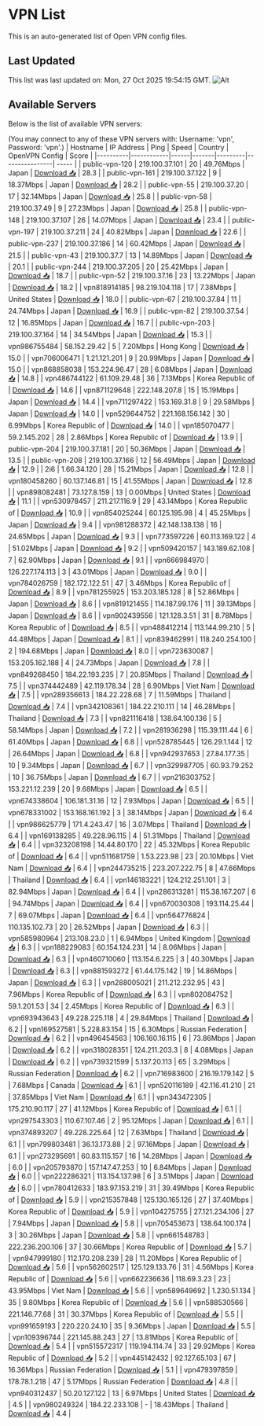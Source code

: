 # VPN List

This is an auto-generated list of Open VPN config files.

## Last Updated

This list was last updated on: Mon, 27 Oct 2025 19:54:15 GMT.
![Alt](https://repobeats.axiom.co/api/embed/186b98318ef1479477931607c1ad7d823f12451f.svg "Repobeats analytics image")

## Available Servers

Below is the list of available VPN servers:

(You may connect to any of these VPN servers with: Username: 'vpn', Password: 'vpn'.)
| Hostname | IP Address | Ping | Speed | Country | OpenVPN Config | Score |
|----------|------------|------|-------|---------|----------------| ----- |
| public-vpn-120 | 219.100.37.101 | 20 | 49.76Mbps | Japan | [Download 📥](./configs/server_0_JP.ovpn) | 28.3 |
| public-vpn-161 | 219.100.37.122 | 9 | 18.37Mbps | Japan | [Download 📥](./configs/server_1_JP.ovpn) | 28.2 |
| public-vpn-55 | 219.100.37.20 | 17 | 32.14Mbps | Japan | [Download 📥](./configs/server_2_JP.ovpn) | 25.8 |
| public-vpn-58 | 219.100.37.49 | 9 | 27.23Mbps | Japan | [Download 📥](./configs/server_3_JP.ovpn) | 25.8 |
| public-vpn-148 | 219.100.37.107 | 26 | 14.07Mbps | Japan | [Download 📥](./configs/server_4_JP.ovpn) | 23.4 |
| public-vpn-197 | 219.100.37.211 | 24 | 40.82Mbps | Japan | [Download 📥](./configs/server_5_JP.ovpn) | 22.6 |
| public-vpn-237 | 219.100.37.186 | 14 | 60.42Mbps | Japan | [Download 📥](./configs/server_6_JP.ovpn) | 21.5 |
| public-vpn-43 | 219.100.37.7 | 13 | 14.89Mbps | Japan | [Download 📥](./configs/server_7_JP.ovpn) | 20.1 |
| public-vpn-244 | 219.100.37.205 | 20 | 25.42Mbps | Japan | [Download 📥](./configs/server_8_JP.ovpn) | 18.7 |
| public-vpn-52 | 219.100.37.16 | 23 | 13.22Mbps | Japan | [Download 📥](./configs/server_9_JP.ovpn) | 18.2 |
| vpn818914185 | 98.219.104.118 | 17 | 7.38Mbps | United States | [Download 📥](./configs/server_10_US.ovpn) | 18.0 |
| public-vpn-67 | 219.100.37.84 | 11 | 24.74Mbps | Japan | [Download 📥](./configs/server_11_JP.ovpn) | 16.9 |
| public-vpn-82 | 219.100.37.54 | 12 | 16.85Mbps | Japan | [Download 📥](./configs/server_12_JP.ovpn) | 16.7 |
| public-vpn-203 | 219.100.37.164 | 14 | 34.54Mbps | Japan | [Download 📥](./configs/server_13_JP.ovpn) | 15.3 |
| vpn986755484 | 58.152.29.42 | 5 | 7.20Mbps | Hong Kong | [Download 📥](./configs/server_14_HK.ovpn) | 15.0 |
| vpn706006471 | 1.21.121.201 | 9 | 20.99Mbps | Japan | [Download 📥](./configs/server_15_JP.ovpn) | 15.0 |
| vpn868858038 | 153.224.96.47 | 28 | 6.08Mbps | Japan | [Download 📥](./configs/server_16_JP.ovpn) | 14.8 |
| vpn486744122 | 61.109.29.48 | 36 | 7.13Mbps | Korea Republic of | [Download 📥](./configs/server_17_KR.ovpn) | 14.6 |
| vpn871129648 | 222.148.207.8 | 15 | 15.19Mbps | Japan | [Download 📥](./configs/server_18_JP.ovpn) | 14.4 |
| vpn711297422 | 153.169.31.8 | 9 | 29.58Mbps | Japan | [Download 📥](./configs/server_19_JP.ovpn) | 14.0 |
| vpn529644752 | 221.168.156.142 | 30 | 6.99Mbps | Korea Republic of | [Download 📥](./configs/server_20_KR.ovpn) | 14.0 |
| vpn185070477 | 59.2.145.202 | 28 | 2.86Mbps | Korea Republic of | [Download 📥](./configs/server_21_KR.ovpn) | 13.9 |
| public-vpn-204 | 219.100.37.181 | 20 | 50.36Mbps | Japan | [Download 📥](./configs/server_22_JP.ovpn) | 13.5 |
| public-vpn-208 | 219.100.37.166 | 12 | 56.49Mbps | Japan | [Download 📥](./configs/server_23_JP.ovpn) | 12.9 |
| 2i6 | 1.66.34.120 | 28 | 15.21Mbps | Japan | [Download 📥](./configs/server_24_JP.ovpn) | 12.8 |
| vpn180458260 | 60.137.146.81 | 15 | 41.55Mbps | Japan | [Download 📥](./configs/server_25_JP.ovpn) | 12.8 |
| vpn898082481 | 73.127.8.159 | 13 | 0.00Mbps | United States | [Download 📥](./configs/server_26_US.ovpn) | 11.1 |
| vpn530978457 | 211.217.116.9 | 29 | 43.14Mbps | Korea Republic of | [Download 📥](./configs/server_27_KR.ovpn) | 10.9 |
| vpn854025244 | 60.125.195.98 | 4 | 45.25Mbps | Japan | [Download 📥](./configs/server_28_JP.ovpn) | 9.4 |
| vpn981288372 | 42.148.138.138 | 16 | 24.65Mbps | Japan | [Download 📥](./configs/server_29_JP.ovpn) | 9.3 |
| vpn773597226 | 60.113.169.122 | 4 | 51.02Mbps | Japan | [Download 📥](./configs/server_30_JP.ovpn) | 9.2 |
| vpn509420157 | 143.189.62.108 | 7 | 62.90Mbps | Japan | [Download 📥](./configs/server_31_JP.ovpn) | 9.1 |
| vpn666984970 | 126.227.174.113 | 3 | 43.01Mbps | Japan | [Download 📥](./configs/server_32_JP.ovpn) | 9.0 |
| vpn784026759 | 182.172.122.51 | 47 | 3.46Mbps | Korea Republic of | [Download 📥](./configs/server_33_KR.ovpn) | 8.9 |
| vpn781255925 | 153.203.185.128 | 8 | 52.86Mbps | Japan | [Download 📥](./configs/server_34_JP.ovpn) | 8.6 |
| vpn819121455 | 114.187.99.176 | 11 | 39.13Mbps | Japan | [Download 📥](./configs/server_35_JP.ovpn) | 8.6 |
| vpn902439556 | 121.128.3.51 | 31 | 8.78Mbps | Korea Republic of | [Download 📥](./configs/server_36_KR.ovpn) | 8.5 |
| vpn488412214 | 113.144.99.210 | 5 | 44.48Mbps | Japan | [Download 📥](./configs/server_37_JP.ovpn) | 8.1 |
| vpn839462991 | 118.240.254.100 | 2 | 194.68Mbps | Japan | [Download 📥](./configs/server_38_JP.ovpn) | 8.0 |
| vpn723630087 | 153.205.162.188 | 4 | 24.73Mbps | Japan | [Download 📥](./configs/server_39_JP.ovpn) | 7.8 |
| vpn849268450 | 184.22.193.235 | 7 | 20.85Mbps | Thailand | [Download 📥](./configs/server_40_TH.ovpn) | 7.5 |
| vpn374442489 | 42.119.178.34 | 28 | 6.90Mbps | Viet Nam | [Download 📥](./configs/server_41_VN.ovpn) | 7.5 |
| vpn289356613 | 184.22.228.68 | 7 | 11.59Mbps | Thailand | [Download 📥](./configs/server_42_TH.ovpn) | 7.4 |
| vpn342108361 | 184.22.210.111 | 14 | 46.28Mbps | Thailand | [Download 📥](./configs/server_43_TH.ovpn) | 7.3 |
| vpn821116418 | 138.64.100.136 | 5 | 58.14Mbps | Japan | [Download 📥](./configs/server_44_JP.ovpn) | 7.2 |
| vpn281936298 | 115.39.111.44 | 6 | 61.40Mbps | Japan | [Download 📥](./configs/server_45_JP.ovpn) | 6.8 |
| vpn528785445 | 126.29.1.144 | 12 | 26.64Mbps | Japan | [Download 📥](./configs/server_46_JP.ovpn) | 6.8 |
| vpn942937653 | 27.84.177.35 | 10 | 9.34Mbps | Japan | [Download 📥](./configs/server_47_JP.ovpn) | 6.7 |
| vpn329987705 | 60.93.79.252 | 10 | 36.75Mbps | Japan | [Download 📥](./configs/server_48_JP.ovpn) | 6.7 |
| vpn216303752 | 153.221.12.239 | 20 | 9.68Mbps | Japan | [Download 📥](./configs/server_49_JP.ovpn) | 6.5 |
| vpn674338604 | 106.181.31.16 | 12 | 7.93Mbps | Japan | [Download 📥](./configs/server_50_JP.ovpn) | 6.5 |
| vpn678331002 | 153.168.161.192 | 3 | 38.14Mbps | Japan | [Download 📥](./configs/server_51_JP.ovpn) | 6.4 |
| vpn986625779 | 171.4.243.47 | 16 | 3.07Mbps | Thailand | [Download 📥](./configs/server_52_TH.ovpn) | 6.4 |
| vpn169138285 | 49.228.96.115 | 4 | 51.31Mbps | Thailand | [Download 📥](./configs/server_53_TH.ovpn) | 6.4 |
| vpn323208198 | 14.44.80.170 | 22 | 45.32Mbps | Korea Republic of | [Download 📥](./configs/server_54_KR.ovpn) | 6.4 |
| vpn511681759 | 1.53.223.98 | 23 | 20.10Mbps | Viet Nam | [Download 📥](./configs/server_55_VN.ovpn) | 6.4 |
| vpn244735215 | 223.207.222.75 | 8 | 47.66Mbps | Thailand | [Download 📥](./configs/server_56_TH.ovpn) | 6.4 |
| vpn146183221 | 124.212.251.101 | 3 | 82.94Mbps | Japan | [Download 📥](./configs/server_57_JP.ovpn) | 6.4 |
| vpn286313281 | 115.38.167.207 | 6 | 94.74Mbps | Japan | [Download 📥](./configs/server_58_JP.ovpn) | 6.4 |
| vpn670030308 | 193.114.25.44 | 7 | 69.07Mbps | Japan | [Download 📥](./configs/server_59_JP.ovpn) | 6.4 |
| vpn564776824 | 110.135.102.73 | 20 | 26.52Mbps | Japan | [Download 📥](./configs/server_60_JP.ovpn) | 6.3 |
| vpn585980964 | 213.108.23.0 | 1 | 6.94Mbps | United Kingdom | [Download 📥](./configs/server_61_GB.ovpn) | 6.3 |
| vpn188229083 | 60.154.124.231 | 14 | 8.06Mbps | Japan | [Download 📥](./configs/server_62_JP.ovpn) | 6.3 |
| vpn460710060 | 113.154.6.225 | 3 | 40.30Mbps | Japan | [Download 📥](./configs/server_63_JP.ovpn) | 6.3 |
| vpn881593272 | 61.44.175.142 | 19 | 14.86Mbps | Japan | [Download 📥](./configs/server_64_JP.ovpn) | 6.3 |
| vpn288005021 | 211.212.232.95 | 43 | 7.96Mbps | Korea Republic of | [Download 📥](./configs/server_65_KR.ovpn) | 6.3 |
| vpn802084752 | 59.1.201.53 | 34 | 2.45Mbps | Korea Republic of | [Download 📥](./configs/server_66_KR.ovpn) | 6.3 |
| vpn693943643 | 49.228.225.118 | 4 | 29.84Mbps | Thailand | [Download 📥](./configs/server_67_TH.ovpn) | 6.2 |
| vpn169527581 | 5.228.83.154 | 15 | 6.30Mbps | Russian Federation | [Download 📥](./configs/server_68_RU.ovpn) | 6.2 |
| vpn496454563 | 106.160.16.115 | 6 | 73.86Mbps | Japan | [Download 📥](./configs/server_69_JP.ovpn) | 6.2 |
| vpn318028351 | 124.211.203.3 | 8 | 4.08Mbps | Japan | [Download 📥](./configs/server_70_JP.ovpn) | 6.2 |
| vpn739321599 | 5.137.20.113 | 65 | 3.29Mbps | Russian Federation | [Download 📥](./configs/server_71_RU.ovpn) | 6.2 |
| vpn716983600 | 216.19.179.142 | 5 | 7.68Mbps | Canada | [Download 📥](./configs/server_72_CA.ovpn) | 6.1 |
| vpn520116189 | 42.116.41.210 | 21 | 37.85Mbps | Viet Nam | [Download 📥](./configs/server_73_VN.ovpn) | 6.1 |
| vpn343472305 | 175.210.90.117 | 27 | 41.12Mbps | Korea Republic of | [Download 📥](./configs/server_74_KR.ovpn) | 6.1 |
| vpn297543303 | 110.67.107.46 | 2 | 95.12Mbps | Japan | [Download 📥](./configs/server_75_JP.ovpn) | 6.1 |
| vpn374893207 | 49.228.225.64 | 12 | 7.63Mbps | Thailand | [Download 📥](./configs/server_76_TH.ovpn) | 6.1 |
| vpn799803481 | 36.13.173.88 | 2 | 97.16Mbps | Japan | [Download 📥](./configs/server_77_JP.ovpn) | 6.1 |
| vpn273295691 | 60.83.115.157 | 16 | 14.28Mbps | Japan | [Download 📥](./configs/server_78_JP.ovpn) | 6.0 |
| vpn205793870 | 157.147.47.253 | 10 | 6.84Mbps | Japan | [Download 📥](./configs/server_79_JP.ovpn) | 6.0 |
| vpn222286321 | 113.154.137.98 | 6 | 3.51Mbps | Japan | [Download 📥](./configs/server_80_JP.ovpn) | 6.0 |
| vpn780412633 | 183.97.153.219 | 31 | 39.49Mbps | Korea Republic of | [Download 📥](./configs/server_81_KR.ovpn) | 5.9 |
| vpn215357848 | 125.130.165.126 | 27 | 37.40Mbps | Korea Republic of | [Download 📥](./configs/server_82_KR.ovpn) | 5.9 |
| vpn104275755 | 27.121.234.106 | 27 | 7.94Mbps | Japan | [Download 📥](./configs/server_83_JP.ovpn) | 5.8 |
| vpn705453673 | 138.64.100.174 | 3 | 30.26Mbps | Japan | [Download 📥](./configs/server_84_JP.ovpn) | 5.8 |
| vpn661548783 | 222.236.200.106 | 37 | 30.66Mbps | Korea Republic of | [Download 📥](./configs/server_85_KR.ovpn) | 5.7 |
| vpn947999180 | 112.170.208.239 | 28 | 11.20Mbps | Korea Republic of | [Download 📥](./configs/server_86_KR.ovpn) | 5.6 |
| vpn562602517 | 125.129.133.76 | 31 | 4.56Mbps | Korea Republic of | [Download 📥](./configs/server_87_KR.ovpn) | 5.6 |
| vpn662236636 | 118.69.3.23 | 23 | 43.95Mbps | Viet Nam | [Download 📥](./configs/server_88_VN.ovpn) | 5.6 |
| vpn589649692 | 1.230.51.134 | 35 | 9.80Mbps | Korea Republic of | [Download 📥](./configs/server_89_KR.ovpn) | 5.6 |
| vpn588530566 | 221.146.77.68 | 31 | 30.37Mbps | Korea Republic of | [Download 📥](./configs/server_90_KR.ovpn) | 5.5 |
| vpn991659193 | 220.220.24.10 | 35 | 9.36Mbps | Japan | [Download 📥](./configs/server_91_JP.ovpn) | 5.5 |
| vpn109396744 | 221.145.88.243 | 27 | 13.81Mbps | Korea Republic of | [Download 📥](./configs/server_92_KR.ovpn) | 5.4 |
| vpn515572317 | 119.194.114.74 | 33 | 29.92Mbps | Korea Republic of | [Download 📥](./configs/server_93_KR.ovpn) | 5.2 |
| vpn445142432 | 92.127.65.103 | 67 | 16.36Mbps | Russian Federation | [Download 📥](./configs/server_94_RU.ovpn) | 5.1 |
| vpn479397859 | 178.78.1.218 | 47 | 5.17Mbps | Russian Federation | [Download 📥](./configs/server_95_RU.ovpn) | 4.8 |
| vpn940312437 | 50.20.127.122 | 13 | 6.97Mbps | United States | [Download 📥](./configs/server_96_US.ovpn) | 4.5 |
| vpn980249324 | 184.22.233.108 | - | 18.43Mbps | Thailand | [Download 📥](./configs/server_97_TH.ovpn) | 4.4 |
